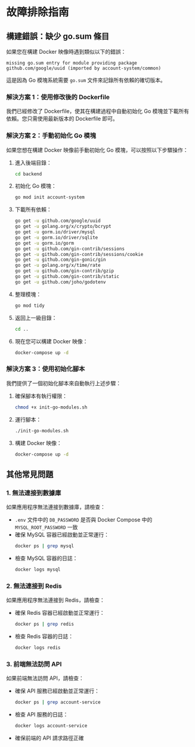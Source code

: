# 故障排除指南

## 構建錯誤：缺少 go.sum 條目

如果您在構建 Docker 映像時遇到類似以下的錯誤：

```
missing go.sum entry for module providing package github.com/google/uuid (imported by account-system/common)
```

這是因為 Go 模塊系統需要 `go.sum` 文件來記錄所有依賴的確切版本。

### 解決方案 1：使用修改後的 Dockerfile

我們已經修改了 Dockerfile，使其在構建過程中自動初始化 Go 模塊並下載所有依賴。您只需使用最新版本的 Dockerfile 即可。

### 解決方案 2：手動初始化 Go 模塊

如果您想在構建 Docker 映像前手動初始化 Go 模塊，可以按照以下步驟操作：

1. 進入後端目錄：
   ```bash
   cd backend
   ```

2. 初始化 Go 模塊：
   ```bash
   go mod init account-system
   ```

3. 下載所有依賴：
   ```bash
   go get -u github.com/google/uuid
   go get -u golang.org/x/crypto/bcrypt
   go get -u gorm.io/driver/mysql
   go get -u gorm.io/driver/sqlite
   go get -u gorm.io/gorm
   go get -u github.com/gin-contrib/sessions
   go get -u github.com/gin-contrib/sessions/cookie
   go get -u github.com/gin-gonic/gin
   go get -u golang.org/x/time/rate
   go get -u github.com/gin-contrib/gzip
   go get -u github.com/gin-contrib/static
   go get -u github.com/joho/godotenv
   ```

4. 整理模塊：
   ```bash
   go mod tidy
   ```

5. 返回上一級目錄：
   ```bash
   cd ..
   ```

6. 現在您可以構建 Docker 映像：
   ```bash
   docker-compose up -d
   ```

### 解決方案 3：使用初始化腳本

我們提供了一個初始化腳本來自動執行上述步驟：

1. 確保腳本有執行權限：
   ```bash
   chmod +x init-go-modules.sh
   ```

2. 運行腳本：
   ```bash
   ./init-go-modules.sh
   ```

3. 構建 Docker 映像：
   ```bash
   docker-compose up -d
   ```

## 其他常見問題

### 1. 無法連接到數據庫

如果應用程序無法連接到數據庫，請檢查：

- `.env` 文件中的 `DB_PASSWORD` 是否與 Docker Compose 中的 `MYSQL_ROOT_PASSWORD` 一致
- 確保 MySQL 容器已經啟動並正常運行：
  ```bash
  docker ps | grep mysql
  ```
- 檢查 MySQL 容器的日誌：
  ```bash
  docker logs mysql
  ```

### 2. 無法連接到 Redis

如果應用程序無法連接到 Redis，請檢查：

- 確保 Redis 容器已經啟動並正常運行：
  ```bash
  docker ps | grep redis
  ```
- 檢查 Redis 容器的日誌：
  ```bash
  docker logs redis
  ```

### 3. 前端無法訪問 API

如果前端無法訪問 API，請檢查：

- 確保 API 服務已經啟動並正常運行：
  ```bash
  docker ps | grep account-service
  ```
- 檢查 API 服務的日誌：
  ```bash
  docker logs account-service
  ```
- 確保前端的 API 請求路徑正確

